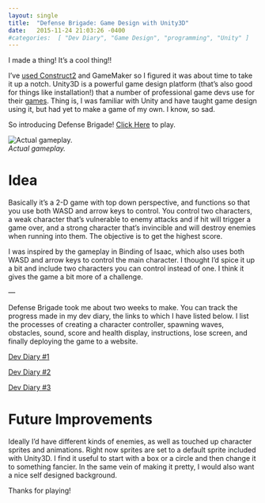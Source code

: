 ```yaml
---
layout: single
title:  "Defense Brigade: Game Design with Unity3D"
date:   2015-11-24 21:03:26 -0400 
#categories:  [ "Dev Diary", "Game Design", "programming", "Unity" ]
---
```


I made a thing! It’s a cool thing!!

I’ve [used Construct2](https://channel9.msdn.com/Blogs/raw-tech/Intro-To-Construct2-Course) and GameMaker so I figured it was about time to take it up a notch. Unity3D is a powerful game design platform (that’s also good for things like installation!) that a number of professional game devs use for their [games](https://madewith.unity.com/games). Thing is, I was familiar with Unity and have taught game design using it, but had yet to make a game of my own. I know, so sad.

So introducing Defense Brigade! [Click Here](https://defensebrigade.azurewebsites.net/) to play.

![Actual gameplay.](https://i0.wp.com/adinashanholtz.com/wp-content/uploads/2015/11/gameplay.png)
<em style="display: block">Actual gameplay.</em>

# Idea
Basically it’s a 2-D game with top down perspective, and functions so that you use both WASD and arrow keys to control. You control two characters, a weak character that’s vulnerable to enemy attacks and if hit will trigger a game over, and a strong character that’s invincible and will destroy enemies when running into them. The objective is to get the highest score.

I was inspired by the gameplay in Binding of Isaac, which also uses both WASD and arrow keys to control the main character. I thought I’d spice it up a bit and include two characters you can control instead of one. I think it gives the game a bit more of a challenge.

—

Defense Brigade took me about two weeks to make. You can track the progress made in my dev diary, the links to which I have listed below. I list the processes of creating a character controller, spawning waves, obstacles, sound, score and health display, instructions, lose screen, and finally deploying the game to a website.

[Dev Diary #1](https://ashanhol.github.io/2015/11/24/devDiaryUnity3dGameDefenseBrigadePart1.html)

[Dev Diary #2](https://ashanhol.github.io/2015/11/24/devDiaryUnity3dGameDefenseBrigadePart2.html)

[Dev Diary #3](https://ashanhol.github.io/2015/11/24/devDiaryUnity3dGameDefenseBrigadePart3.html)

# Future Improvements
Ideally I’d have different kinds of enemies, as well as touched up character sprites and animations. Right now sprites are set to a default sprite included with Unity3D. I find it useful to start with a box or a circle and then change it to something fancier.  In the same vein of making it pretty, I would also want a nice self designed background.

Thanks for playing!

